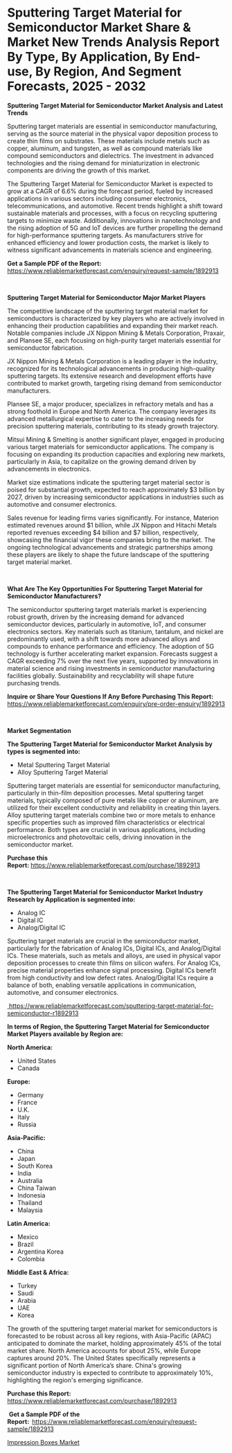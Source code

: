<p><h1>Sputtering Target Material for Semiconductor Market Share & Market New Trends Analysis Report By Type, By Application, By End-use, By Region, And Segment Forecasts, 2025 - 2032</h1></p><p><strong>Sputtering Target Material for Semiconductor Market Analysis and Latest Trends</strong></p>
<p><p>Sputtering target materials are essential in semiconductor manufacturing, serving as the source material in the physical vapor deposition process to create thin films on substrates. These materials include metals such as copper, aluminum, and tungsten, as well as compound materials like compound semiconductors and dielectrics. The investment in advanced technologies and the rising demand for miniaturization in electronic components are driving the growth of this market.</p><p>The Sputtering Target Material for Semiconductor Market is expected to grow at a CAGR of 6.6% during the forecast period, fueled by increased applications in various sectors including consumer electronics, telecommunications, and automotive. Recent trends highlight a shift toward sustainable materials and processes, with a focus on recycling sputtering targets to minimize waste. Additionally, innovations in nanotechnology and the rising adoption of 5G and IoT devices are further propelling the demand for high-performance sputtering targets. As manufacturers strive for enhanced efficiency and lower production costs, the market is likely to witness significant advancements in materials science and engineering.</p></p>
<p><strong>Get a Sample PDF of the Report:&nbsp;</strong> <a href="https://www.reliablemarketforecast.com/enquiry/request-sample/1892913?utm_campaign=3327&utm_medium=2&utm_source=Github&utm_content=ia&utm_term=28032025&utm_id=sputtering-target-material-for-semiconductor">https://www.reliablemarketforecast.com/enquiry/request-sample/1892913</a></p>
<p>&nbsp;</p>
<p><strong>Sputtering Target Material for Semiconductor Major Market Players</strong></p>
<p><p>The competitive landscape of the sputtering target material market for semiconductors is characterized by key players who are actively involved in enhancing their production capabilities and expanding their market reach. Notable companies include JX Nippon Mining & Metals Corporation, Praxair, and Plansee SE, each focusing on high-purity target materials essential for semiconductor fabrication.</p><p>JX Nippon Mining & Metals Corporation is a leading player in the industry, recognized for its technological advancements in producing high-quality sputtering targets. Its extensive research and development efforts have contributed to market growth, targeting rising demand from semiconductor manufacturers.</p><p>Plansee SE, a major producer, specializes in refractory metals and has a strong foothold in Europe and North America. The company leverages its advanced metallurgical expertise to cater to the increasing needs for precision sputtering materials, contributing to its steady growth trajectory.</p><p>Mitsui Mining & Smelting is another significant player, engaged in producing various target materials for semiconductor applications. The company is focusing on expanding its production capacities and exploring new markets, particularly in Asia, to capitalize on the growing demand driven by advancements in electronics.</p><p>Market size estimations indicate the sputtering target material sector is poised for substantial growth, expected to reach approximately $3 billion by 2027, driven by increasing semiconductor applications in industries such as automotive and consumer electronics. </p><p>Sales revenue for leading firms varies significantly. For instance, Materion estimated revenues around $1 billion, while JX Nippon and Hitachi Metals reported revenues exceeding $4 billion and $7 billion, respectively, showcasing the financial vigor these companies bring to the market. The ongoing technological advancements and strategic partnerships among these players are likely to shape the future landscape of the sputtering target material market.</p></p>
<p>&nbsp;</p>
<p><strong>What Are The Key Opportunities For Sputtering Target Material for Semiconductor Manufacturers?</strong></p>
<p><p>The semiconductor sputtering target materials market is experiencing robust growth, driven by the increasing demand for advanced semiconductor devices, particularly in automotive, IoT, and consumer electronics sectors. Key materials such as titanium, tantalum, and nickel are predominantly used, with a shift towards more advanced alloys and compounds to enhance performance and efficiency. The adoption of 5G technology is further accelerating market expansion. Forecasts suggest a CAGR exceeding 7% over the next five years, supported by innovations in material science and rising investments in semiconductor manufacturing facilities globally. Sustainability and recyclability will shape future purchasing trends.</p></p>
<p><strong>Inquire or Share Your Questions If Any Before Purchasing This Report:</strong> <a href="https://www.reliablemarketforecast.com/enquiry/pre-order-enquiry/1892913?utm_campaign=3327&utm_medium=2&utm_source=Github&utm_content=ia&utm_term=28032025&utm_id=sputtering-target-material-for-semiconductor">https://www.reliablemarketforecast.com/enquiry/pre-order-enquiry/1892913</a></p>
<p>&nbsp;</p>
<p><strong>Market Segmentation</strong></p>
<p><strong>The Sputtering Target Material for Semiconductor Market Analysis by types is segmented into:</strong></p>
<p><ul><li>Metal Sputtering Target Material</li><li>Alloy Sputtering Target Material</li></ul></p>
<p><p>Sputtering target materials are essential for semiconductor manufacturing, particularly in thin-film deposition processes. Metal sputtering target materials, typically composed of pure metals like copper or aluminum, are utilized for their excellent conductivity and reliability in creating thin layers. Alloy sputtering target materials combine two or more metals to enhance specific properties such as improved film characteristics or electrical performance. Both types are crucial in various applications, including microelectronics and photovoltaic cells, driving innovation in the semiconductor market.</p></p>
<p><strong>Purchase this Report:&nbsp;</strong><a href="https://www.reliablemarketforecast.com/purchase/1892913?utm_campaign=3327&utm_medium=2&utm_source=Github&utm_content=ia&utm_term=28032025&utm_id=sputtering-target-material-for-semiconductor">https://www.reliablemarketforecast.com/purchase/1892913</a></p>
<p>&nbsp;</p>
<p><strong>The Sputtering Target Material for Semiconductor Market Industry Research by Application is segmented into:</strong></p>
<p><ul><li>Analog IC</li><li>Digital IC</li><li>Analog/Digital IC</li></ul></p>
<p><p>Sputtering target materials are crucial in the semiconductor market, particularly for the fabrication of Analog ICs, Digital ICs, and Analog/Digital ICs. These materials, such as metals and alloys, are used in physical vapor deposition processes to create thin films on silicon wafers. For Analog ICs, precise material properties enhance signal processing. Digital ICs benefit from high conductivity and low defect rates. Analog/Digital ICs require a balance of both, enabling versatile applications in communication, automotive, and consumer electronics.</p></p>
<p><a href="https://www.reliablemarketforecast.com/sputtering-target-material-for-semiconductor-r1892913?utm_campaign=3327&utm_medium=2&utm_source=Github&utm_content=ia&utm_term=28032025&utm_id=sputtering-target-material-for-semiconductor">&nbsp;https://www.reliablemarketforecast.com/sputtering-target-material-for-semiconductor-r1892913</a></p>
<p><strong>In terms of Region, the Sputtering Target Material for Semiconductor Market Players available by Region are:</strong></p>
<p>
    <p> <strong> North America: </strong>
        <ul>
            <li>United States</li>
            <li>Canada</li>
        </ul>
        </p> 
    <p> <strong> Europe: </strong>
        <ul>
            <li>Germany</li>
            <li>France</li>
            <li>U.K.</li>
            <li>Italy</li>
            <li>Russia</li>
        </ul>
        </p> 
    <p> <strong> Asia-Pacific: </strong>
        <ul>
            <li>China</li>
            <li>Japan</li>
            <li>South Korea</li>
            <li>India</li>
            <li>Australia</li>
            <li>China Taiwan</li>
            <li>Indonesia</li>
            <li>Thailand</li>
            <li>Malaysia</li>
        </ul>
        </p> 
    <p> <strong> Latin America: </strong>
        <ul>
            <li>Mexico</li>
            <li>Brazil</li>
            <li>Argentina Korea</li>
            <li>Colombia</li>
        </ul>
        </p> 
    <p> <strong> Middle East & Africa: </strong>
        <ul>
            <li>Turkey</li>
            <li>Saudi</li>
            <li>Arabia</li>
            <li>UAE</li>
            <li>Korea</li>
        </ul>
    </p>
    </p>
<p><p>The growth of the sputtering target material market for semiconductors is forecasted to be robust across all key regions, with Asia-Pacific (APAC) anticipated to dominate the market, holding approximately 45% of the total market share. North America accounts for about 25%, while Europe captures around 20%. The United States specifically represents a significant portion of North America’s share. China's growing semiconductor industry is expected to contribute to approximately 10%, highlighting the region's emerging significance.</p></p>
<p><strong>Purchase this Report: </strong><a href="https://www.reliablemarketforecast.com/purchase/1892913?utm_campaign=3327&utm_medium=2&utm_source=Github&utm_content=ia&utm_term=28032025&utm_id=sputtering-target-material-for-semiconductor">https://www.reliablemarketforecast.com/purchase/1892913</a></p>
<p>&nbsp;<strong>Get a Sample PDF of the Report:&nbsp;&nbsp;</strong><a href="https://www.reliablemarketforecast.com/enquiry/request-sample/1892913?utm_campaign=3327&utm_medium=2&utm_source=Github&utm_content=ia&utm_term=28032025&utm_id=sputtering-target-material-for-semiconductor">https://www.reliablemarketforecast.com/enquiry/request-sample/1892913</a></p>
<p><strong></strong></p>
<p><p><a href="https://github.com/peggiputra7o/Market-Research-Report-List-1/blob/main/impression-boxes-market.md?utm_campaign=3327&utm_medium=2&utm_source=Github&utm_content=ia&utm_term=28032025&utm_id=sputtering-target-material-for-semiconductor">Impression Boxes Market</a></p></p>